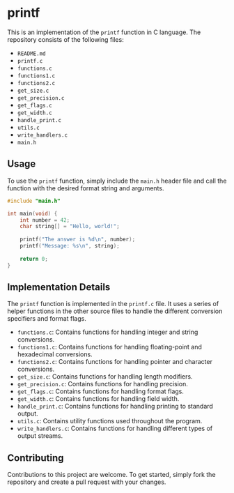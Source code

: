 # printf

This is an implementation of the `printf` function in C language. The repository consists of the following files:

- `README.md`
- `printf.c`
- `functions.c`
- `functions1.c`
- `functions2.c`
- `get_size.c`
- `get_precision.c`
- `get_flags.c`
- `get_width.c`
- `handle_print.c`
- `utils.c`
- `write_handlers.c`
- `main.h`

## Usage

To use the `printf` function, simply include the `main.h` header file and call the function with the desired format string and arguments. 

```c
#include "main.h"

int main(void) {
    int number = 42;
    char string[] = "Hello, world!";
    
    printf("The answer is %d\n", number);
    printf("Message: %s\n", string);
    
    return 0;
}
```

## Implementation Details

The `printf` function is implemented in the `printf.c` file. It uses a series of helper functions in the other source files to handle the different conversion specifiers and format flags. 

- `functions.c`: Contains functions for handling integer and string conversions. 
- `functions1.c`: Contains functions for handling floating-point and hexadecimal conversions.
- `functions2.c`: Contains functions for handling pointer and character conversions.
- `get_size.c`: Contains functions for handling length modifiers.
- `get_precision.c`: Contains functions for handling precision.
- `get_flags.c`: Contains functions for handling format flags.
- `get_width.c`: Contains functions for handling field width.
- `handle_print.c`: Contains functions for handling printing to standard output.
- `utils.c`: Contains utility functions used throughout the program.
- `write_handlers.c`: Contains functions for handling different types of output streams.

## Contributing

Contributions to this project are welcome. To get started, simply fork the repository and create a pull request with your changes. 

